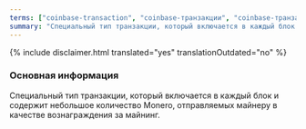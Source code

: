 ```yaml
---
terms: ["coinbase-transaction", "coinbase-транзакции", "coinbase-транзакцию"]
summary: "Специальный тип транзакции, который включается в каждый блок и содержит небольшое количество Monero, отправляемых майнеру в качестве вознаграждения за майнинг."
---
```


{% include disclaimer.html translated="yes" translationOutdated="no" %}
### Основная информация

Специальный тип транзакции, который включается в каждый блок и содержит небольшое количество Monero, отправляемых майнеру в качестве вознаграждения за майнинг.
